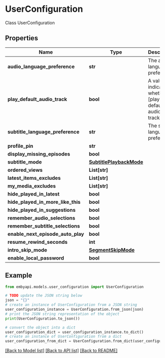 # UserConfiguration

Class UserConfiguration  

## Properties

Name | Type | Description | Notes
------------ | ------------- | ------------- | -------------
**audio_language_preference** | **str** | The audio language preference. | [optional] 
**play_default_audio_track** | **bool** | A value indicating whether \\[play default audio track\\]. | [optional] 
**subtitle_language_preference** | **str** | The subtitle language preference. | [optional] 
**profile_pin** | **str** |  | [optional] 
**display_missing_episodes** | **bool** |  | [optional] 
**subtitle_mode** | [**SubtitlePlaybackMode**](SubtitlePlaybackMode.md) |  | [optional] 
**ordered_views** | **List[str]** |  | [optional] 
**latest_items_excludes** | **List[str]** |  | [optional] 
**my_media_excludes** | **List[str]** |  | [optional] 
**hide_played_in_latest** | **bool** |  | [optional] 
**hide_played_in_more_like_this** | **bool** |  | [optional] 
**hide_played_in_suggestions** | **bool** |  | [optional] 
**remember_audio_selections** | **bool** |  | [optional] 
**remember_subtitle_selections** | **bool** |  | [optional] 
**enable_next_episode_auto_play** | **bool** |  | [optional] 
**resume_rewind_seconds** | **int** |  | [optional] 
**intro_skip_mode** | [**SegmentSkipMode**](SegmentSkipMode.md) |  | [optional] 
**enable_local_password** | **bool** |  | [optional] 

## Example

```python
from embyapi.models.user_configuration import UserConfiguration

# TODO update the JSON string below
json = "{}"
# create an instance of UserConfiguration from a JSON string
user_configuration_instance = UserConfiguration.from_json(json)
# print the JSON string representation of the object
print(UserConfiguration.to_json())

# convert the object into a dict
user_configuration_dict = user_configuration_instance.to_dict()
# create an instance of UserConfiguration from a dict
user_configuration_from_dict = UserConfiguration.from_dict(user_configuration_dict)
```
[[Back to Model list]](../README.md#documentation-for-models) [[Back to API list]](../README.md#documentation-for-api-endpoints) [[Back to README]](../README.md)


